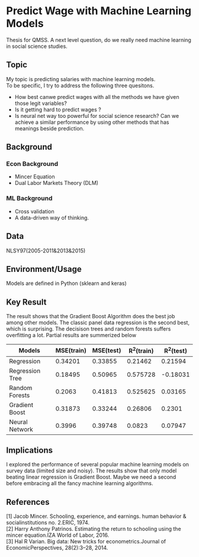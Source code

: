 # Predict Wage with Machine Learning Models
Thesis for QMSS. A next level question, do we really need machine learning in social science studies.
## Topic
My topic is predicting salaries with machine learning models. <br/>
To be specific, I try to address the following three quesitons.
- How best canwe predict wages with all the methods we have given those legit variables? 
- Is it getting hard to predict wages ?  
- Is neural net way too powerful for social science research? Can we achieve a similar performance by using other methods that has meanings beside prediction.   

## Background
### Econ Background
- Mincer Equation
- Dual Labor Markets Theory (DLM)
### ML Background
- Cross validation
- A data-driven way of thinking. 

## Data
NLSY97(2005-2011&2013&2015)

## Environment/Usage
Models are defined in Python (sklearn and keras)

## Key Result
The result shows that the  Gradient Boost Algorithm does the best job among other models. The classic panel data regression is the second best, which is surprising. The decisison trees and random forests suffers overfitting a lot. Partial results are summerized below

| Models      | MSE(train)|MSE(test)| R<sup>2</sup>(train) |R<sup>2</sup>(test)|
| ------------- | ---------- | ----------- | ----------- |----------- |
|Regression|  0.34201 | 0.33855 | 0.21462 | 0.21594|
| Regression Tree | 0.18495 | 0.50965 | 0.575728 | -0.18031| 
|Random Forests|0.2063|0.41813|0.525625|0.03165|
|Gradient Boost|0.31873|0.33244|0.26806|0.2301|
|Neural Network|0.3996|0.39748|0.0823|0.07947|


## Implications
I explored the performance of several popular machine learning models on survey data (limited size and noisy). The results show that only model beating linear regression is Gradient Boost. Maybe we need a second before embracing all the fancy machine learning algorithms. 

## References

[1] Jacob  Mincer.   Schooling,  experience,  and  earnings.  human  behavior  &  socialinstitutions no. 2.ERIC, 1974. <br>
[2] Harry Anthony Patrinos.  Estimating the return to schooling using the mincer equation.IZA World of Labor, 2016. <br>
[3] Hal  R  Varian. Big data:  New  tricks  for  econometrics.Journal of EconomicPerspectives, 28(2):3–28, 2014.